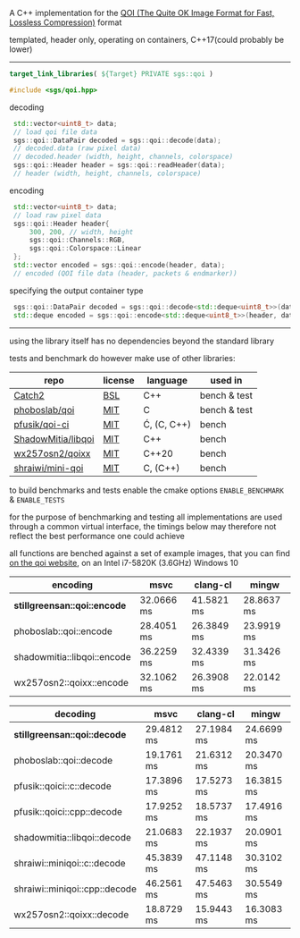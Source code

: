 A C++ implementation for the [QOI (The Quite OK Image Format for Fast, Lossless Compression)](https://qoiformat.org/)
format

templated, header only, operating on containers, C++17(could probably be lower)

---

```cmake
target_link_libraries( ${Target} PRIVATE sgs::qoi )
```

```c++
#include <sgs/qoi.hpp>
```

decoding

```c++
 std::vector<uint8_t> data;
 // load qoi file data
 sgs::qoi::DataPair decoded = sgs::qoi::decode(data);
 // decoded.data (raw pixel data)
 // decoded.header (width, height, channels, colorspace)
 sgs::qoi::Header header = sgs::qoi::readHeader(data);
 // header (width, height, channels, colorspace)
```

encoding

```c++
 std::vector<uint8_t> data;
 // load raw pixel data
 sgs::qoi::Header header{
     300, 200, // width, height
     sgs::qoi::Channels::RGB,
     sgs::qoi::Colorspace::Linear
 };
 std::vector encoded = sgs::qoi::encode(header, data);
 // encoded (QOI file data (header, packets & endmarker))
```

specifying the output container type

```c++
 sgs::qoi::DataPair decoded = sgs::qoi::decode<std::deque<uint8_t>>(data);
 std::deque encoded = sgs::qoi::encode<std::deque<uint8_t>>(header, data);
```

---

using the library itself has no dependencies beyond the standard library

tests and benchmark do however make use of other libraries:

| repo                                                        | license                                                          | language    | used in      |
|-------------------------------------------------------------|------------------------------------------------------------------|-------------|--------------|
| [Catch2](https://github.com/catchorg/Catch2)                | [BSL](https://github.com/catchorg/Catch2/blob/devel/LICENSE.txt) | C++         | bench & test |
| [phoboslab/qoi](https://github.com/phoboslab/qoi)           | [MIT](https://github.com/phoboslab/qoi/blob/master/README.md)    | C           | bench & test |
| [pfusik/qoi-ci](https://github.com/pfusik/qoi-ci)           | [MIT](https://github.com/pfusik/qoi-ci/blob/master/README.md)    | Ć, (C, C++) | bench        |
| [ShadowMitia/libqoi](https://github.com/ShadowMitia/libqoi) | [MIT](https://github.com/ShadowMitia/libqoi/blob/main/LICENSE)   | C++         | bench        |
| [wx257osn2/qoixx](https://github.com/wx257osn2/qoixx)       | [MIT](https://github.com/wx257osn2/qoixx/blob/master/LICENSE)    | C++20       | bench        |
| [shraiwi/mini-qoi](https://github.com/shraiwi/mini-qoi)     | [MIT](https://github.com/shraiwi/mini-qoi/blob/master/LICENSE)   | C, (C++)    | bench        |

to build benchmarks and tests enable the cmake options `ENABLE_BENCHMARK` & `ENABLE_TESTS`

for the purpose of benchmarking and testing all implementations are used through a common virtual interface,
the timings below may therefore not reflect the best performance one could achieve

all functions are benched against a set of example images, that you can find
[on the qoi website](https://qoiformat.org/qoi_test_images.zip), on an Intel i7-5820K (3.6GHz) Windows 10

| encoding                       | msvc       | clang-cl   | mingw      |
|--------------------------------|------------|------------|------------|
| **stillgreensan::qoi::encode** | 32.0666 ms | 41.5821 ms | 28.8637 ms |
| phoboslab::qoi::encode         | 28.4051 ms | 26.3849 ms | 23.9919 ms |
| shadowmitia::libqoi::encode    | 36.2259 ms | 32.4339 ms | 31.3426 ms |
| wx257osn2::qoixx::encode       | 32.1062 ms | 26.3908 ms | 22.0142 ms |

| decoding                       | msvc       | clang-cl   | mingw      |
|--------------------------------|------------|------------|------------|
| **stillgreensan::qoi::decode** | 29.4812 ms | 27.1984 ms | 24.6699 ms |
| phoboslab::qoi::decode         | 19.1761 ms | 21.6312 ms | 20.3470 ms |
| pfusik::qoici::c::decode       | 17.3896 ms | 17.5273 ms | 16.3815 ms |
| pfusik::qoici::cpp::decode     | 17.9252 ms | 18.5737 ms | 17.4916 ms |
| shadowmitia::libqoi::decode    | 21.0683 ms | 22.1937 ms | 20.0901 ms |
| shraiwi::miniqoi::c::decode    | 45.3839 ms | 47.1148 ms | 30.3102 ms |
| shraiwi::miniqoi::cpp::decode  | 46.2561 ms | 47.5463 ms | 30.5549 ms |
| wx257osn2::qoixx::decode       | 18.8729 ms | 15.9443 ms | 16.3083 ms |
